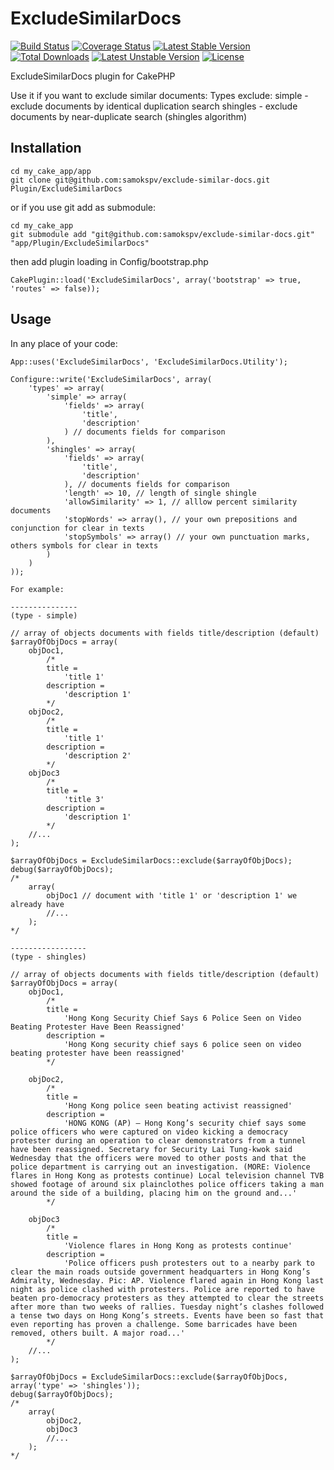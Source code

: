 ExcludeSimilarDocs
==================
[![Build Status](https://travis-ci.org/samokspv/exclude-similar-docs.png)](https://travis-ci.org/samokspv/exclude-similar-docs) [![Coverage Status](https://coveralls.io/repos/samokspv/exclude-similar-docs/badge.png?branch=master)](https://coveralls.io/r/samokspv/exclude-similar-docs?branch=master) [![Latest Stable Version](https://poser.pugx.org/samokspv/exclude-similar-docs/v/stable.svg)](https://packagist.org/packages/samokspv/exclude-similar-docs) [![Total Downloads](https://poser.pugx.org/samokspv/exclude-similar-docs/downloads.svg)](https://packagist.org/packages/samokspv/exclude-similar-docs) [![Latest Unstable Version](https://poser.pugx.org/samokspv/exclude-similar-docs/v/unstable.svg)](https://packagist.org/packages/samokspv/exclude-similar-docs) [![License](https://poser.pugx.org/samokspv/exclude-similar-docs/license.svg)](https://packagist.org/packages/samokspv/exclude-similar-docs)

ExcludeSimilarDocs plugin for CakePHP

Use it if you want to exclude similar documents:
	Types exclude:
		simple   - exclude documents by identical duplication search
		shingles - exclude documents by near-duplicate search (shingles algorithm)

## Installation

	cd my_cake_app/app
	git clone git@github.com:samokspv/exclude-similar-docs.git Plugin/ExcludeSimilarDocs

or if you use git add as submodule:

	cd my_cake_app
	git submodule add "git@github.com:samokspv/exclude-similar-docs.git" "app/Plugin/ExcludeSimilarDocs"

then add plugin loading in Config/bootstrap.php

	CakePlugin::load('ExcludeSimilarDocs', array('bootstrap' => true, 'routes' => false));

## Usage

In any place of your code:
	
	App::uses('ExcludeSimilarDocs', 'ExcludeSimilarDocs.Utility');

	Configure::write('ExcludeSimilarDocs', array(
		'types' => array(
			'simple' => array(
				'fields' => array(
					'title',
					'description'
				) // documents fields for comparison
			),
			'shingles' => array(
				'fields' => array(
					'title',
					'description'
				), // documents fields for comparison
				'length' => 10, // length of single shingle
				'allowSimilarity' => 1, // alllow percent similarity documents
				'stopWords' => array(), // your own prepositions and conjunction for clear in texts
				'stopSymbols' => array() // your own punctuation marks, others symbols for clear in texts
			)
		)
	));

	For example:
	
	---------------
	(type - simple)

	// array of objects documents with fields title/description (default)
	$arrayOfObjDocs = array(
		objDoc1, 
			/* 
			title = 
				'title 1'
			description = 
				'description 1'
			*/
		objDoc2, 
			/* 
			title = 
				'title 1'
			description = 
				'description 2'
			*/
		objDoc3 
			/* 
			title = 
				'title 3'
			description = 
				'description 1'
			*/
		//...
	);

	$arrayOfObjDocs = ExcludeSimilarDocs::exclude($arrayOfObjDocs);
	debug($arrayOfObjDocs); 
	/*
		array(
			objDoc1 // document with 'title 1' or 'description 1' we already have
			//...
		);
	*/

	-----------------
	(type - shingles)

	// array of objects documents with fields title/description (default)
	$arrayOfObjDocs = array(
		objDoc1, 
			/* 
			title = 
				'Hong Kong Security Chief Says 6 Police Seen on Video Beating Protester Have Been Reassigned'
			description = 
				'Hong Kong security chief says 6 police seen on video beating protester have been reassigned'
			*/
		
		objDoc2, 
			/* 
			title = 
				'Hong Kong police seen beating activist reassigned'
			description = 
				'HONG KONG (AP) — Hong Kong’s security chief says some police officers who were captured on video kicking a democracy protester during an operation to clear demonstrators from a tunnel have been reassigned. Secretary for Security Lai Tung-kwok said Wednesday that the officers were moved to other posts and that the police department is carrying out an investigation. (MORE: Violence flares in Hong Kong as protests continue) Local television channel TVB showed footage of around six plainclothes police officers taking a man around the side of a building, placing him on the ground and...'
			*/
		
		objDoc3
			/* 
			title = 
				'Violence flares in Hong Kong as protests continue'
			description = 
				'Police officers push protesters out to a nearby park to clear the main roads outside government headquarters in Hong Kong’s Admiralty, Wednesday. Pic: AP. Violence flared again in Hong Kong last night as police clashed with protesters. Police are reported to have beaten pro-democracy protesters as they attempted to clear the streets after more than two weeks of rallies. Tuesday night’s clashes followed a tense two days on Hong Kong’s streets. Events have been so fast that even reporting has proven a challenge. Some barricades have been removed, others built. A major road...'
			*/
		//...
	);

	$arrayOfObjDocs = ExcludeSimilarDocs::exclude($arrayOfObjDocs, array('type' => 'shingles'));
	debug($arrayOfObjDocs); 
	/*
		array(
			objDoc2,
			objDoc3
			//...
		);
	*/